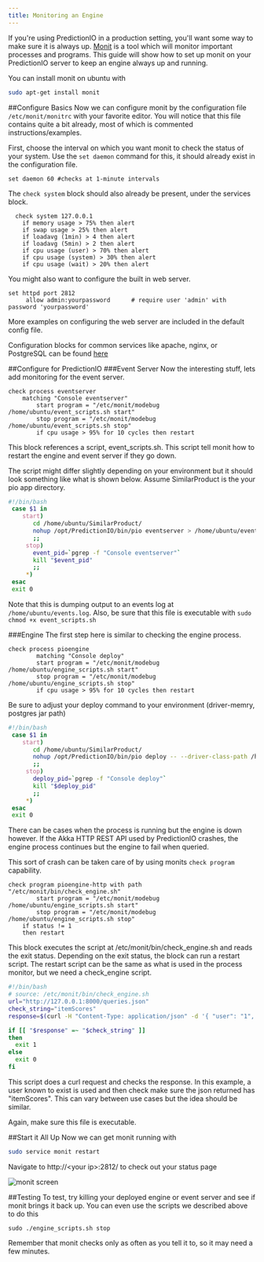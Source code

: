 ```yaml
---
title: Monitoring an Engine
---
```


<!--
Licensed to the Apache Software Foundation (ASF) under one or more
contributor license agreements.  See the NOTICE file distributed with
this work for additional information regarding copyright ownership.
The ASF licenses this file to You under the Apache License, Version 2.0
(the "License"); you may not use this file except in compliance with
the License.  You may obtain a copy of the License at

    http://www.apache.org/licenses/LICENSE-2.0

Unless required by applicable law or agreed to in writing, software
distributed under the License is distributed on an "AS IS" BASIS,
WITHOUT WARRANTIES OR CONDITIONS OF ANY KIND, either express or implied.
See the License for the specific language governing permissions and
limitations under the License.
-->

If you're using PredictionIO in a production setting, you'll want some way to make sure it is always up. [Monit](https://mmonit.com/monit/) is a tool which will monitor important processes and programs. This guide will show how to set up monit on your PredictionIO server to keep an engine always up and running.

You can install monit on ubuntu with

```bash
sudo apt-get install monit
```

##Configure Basics
Now we can configure monit by the configuration file  `/etc/monit/monitrc` with your favorite editor. You will notice that this file contains quite a bit already, most of which is commented instructions/examples.

First, choose the interval on which you want monit to check the status of your system. Use the `set daemon` command for this, it should already exist in the configuration file.

```
set daemon 60 #checks at 1-minute intervals
```

The `check system` block should also already be present, under the services block.

```
  check system 127.0.0.1
    if memory usage > 75% then alert
    if swap usage > 25% then alert
    if loadavg (1min) > 4 then alert
    if loadavg (5min) > 2 then alert
    if cpu usage (user) > 70% then alert
    if cpu usage (system) > 30% then alert
    if cpu usage (wait) > 20% then alert
```

You might also want to configure the built in web server.

```
set httpd port 2812
     allow admin:yourpassword      # require user 'admin' with password 'yourpassword'
```
More examples on configuring the web server are included in the default config file.

Configuration blocks for common services like apache, nginx, or PostgreSQL can be found [here](http://www.stuartellis.eu/articles/monit/)

##Configure for PredictionIO
###Event Server
Now the interesting stuff, lets add monitoring for the event server.

```     
check process eventserver
	matching "Console eventserver"
        start program = "/etc/monit/modebug /home/ubuntu/event_scripts.sh start"
        stop program = "/etc/monit/modebug /home/ubuntu/event_scripts.sh stop"
        if cpu usage > 95% for 10 cycles then restart
```
This block references a script, event_scripts.sh. This script tell monit how to restart the engine and event server if they go down.

The script might differ slightly depending on your environment but it should look something like what is shown below. Assume SimilarProduct is the your pio app directory.

```bash
#!/bin/bash
 case $1 in
    start)
       cd /home/ubuntu/SimilarProduct/
       nohup /opt/PredictionIO/bin/pio eventserver > /home/ubuntu/events.log &
       ;;
     stop)
       event_pid=`pgrep -f "Console eventserver"`
       kill "$event_pid"
       ;;
     *)
 esac
 exit 0
```
Note that this is dumping output to an events log at `/home/ubuntu/events.log`. Also, be sure that this file is executable with `sudo chmod +x event_scripts.sh`

###Engine
The first step here is similar to checking the engine process.

```
check process pioengine
        matching "Console deploy"
        start program = "/etc/monit/modebug /home/ubuntu/engine_scripts.sh start"
        stop program = "/etc/monit/modebug /home/ubuntu/engine_scripts.sh stop"
        if cpu usage > 95% for 10 cycles then restart
```
Be sure to adjust your deploy command to your environment (driver-memry, postgres jar path)

```bash
#!/bin/bash
 case $1 in
    start)
       cd /home/ubuntu/SimilarProduct/
       nohup /opt/PredictionIO/bin/pio deploy -- --driver-class-path /home/ubuntu/postgresql-9.4.1208.jre6.jar --driver-memory 16G > /home/ubuntu/deploy.log &
       ;;
     stop)
       deploy_pid=`pgrep -f "Console deploy"`
       kill "$deploy_pid"
       ;;
     *)
 esac
 exit 0
```

There can be  cases when the process is running but the engine is down however. If the Akka HTTP REST API used by PredictionIO crashes, the engine process continues but the engine to fail when queried.

This sort of crash can be taken care of by using monits `check program` capability.

```
check program pioengine-http with path "/etc/monit/bin/check_engine.sh"
        start program = "/etc/monit/modebug /home/ubuntu/engine_scripts.sh start"
        stop program = "/etc/monit/modebug /home/ubuntu/engine_scripts.sh stop"
	if status != 1
	then restart
```
This block executes the script at /etc/monit/bin/check_engine.sh and reads the exit status. Depending on the exit status, the block can run a restart script. The restart script can be the same as what is used in the process monitor, but we need a check_engine script.

```bash
#!/bin/bash
# source: /etc/monit/bin/check_engine.sh
url="http://127.0.0.1:8000/queries.json"
check_string="itemScores"
response=$(curl -H "Content-Type: application/json" -d '{ "user": "1", "num": 0}' $url)

if [[ "$response" =~ "$check_string" ]]
then
  exit 1
else
  exit 0
fi
```
This script does a curl request and checks the response. In this example, a user known to  exist is used and then check  make sure the json returned has "itemScores". This can vary between use cases but the idea should be similar.

Again, make sure this file is executable.

##Start it All Up
Now we can get monit running with

```bash
sudo service monit restart
```

Navigate to http://\<your ip\>:2812/ to check out your status page

![monit screen](/images/monit.png)

##Testing
To test, try killing your deployed engine or event server and see if monit brings it back up. You can even use the scripts we described above to do this

```
sudo ./engine_scripts.sh stop
```

Remember that monit checks only as often as you tell it to, so it may need a few minutes.
